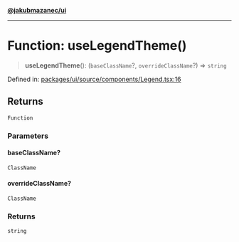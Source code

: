 [**@jakubmazanec/ui**](../README.md)

---

# Function: useLegendTheme()

> **useLegendTheme**(): (`baseClassName`?, `overrideClassName`?) => `string`

Defined in:
[packages/ui/source/components/Legend.tsx:16](https://github.com/jakubmazanec/tools/blob/adfe44f908094c1d1cdf19837842b33066bbd9d7/packages/ui/source/components/Legend.tsx#L16)

## Returns

`Function`

### Parameters

#### baseClassName?

`ClassName`

#### overrideClassName?

`ClassName`

### Returns

`string`
